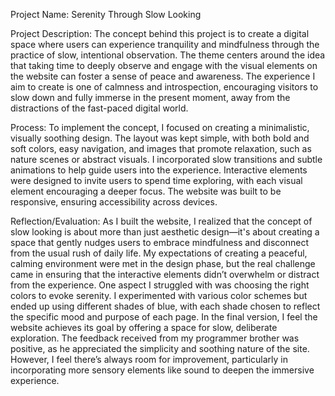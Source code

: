 Project Name: Serenity Through Slow Looking

Project Description: The concept behind this project is to create a digital space where users can experience tranquility and mindfulness through the practice of slow, intentional observation. The theme centers around the idea that taking time to deeply observe and engage with the visual elements on the website can foster a sense of peace and awareness. The experience I aim to create is one of calmness and introspection, encouraging visitors to slow down and fully immerse in the present moment, away from the distractions of the fast-paced digital world.

Process: To implement the concept, I focused on creating a minimalistic, visually soothing design. The layout was kept simple, with both bold and soft colors, easy navigation, and images that promote relaxation, such as nature scenes or abstract visuals. I incorporated slow transitions and subtle animations to help guide users into the experience. Interactive elements were designed to invite users to spend time exploring, with each visual element encouraging a deeper focus. The website was built to be responsive, ensuring accessibility across devices.

Reflection/Evaluation: As I built the website, I realized that the concept of slow looking is about more than just aesthetic design—it's about creating a space that gently nudges users to embrace mindfulness and disconnect from the usual rush of daily life. My expectations of creating a peaceful, calming environment were met in the design phase, but the real challenge came in ensuring that the interactive elements didn’t overwhelm or distract from the experience. One aspect I struggled with was choosing the right colors to evoke serenity. I experimented with various color schemes but ended up using different shades of blue, with each shade chosen to reflect the specific mood and purpose of each page. In the final version, I feel the website achieves its goal by offering a space for slow, deliberate exploration. The feedback received from my programmer brother  was positive, as he appreciated the simplicity and soothing nature of the site. However, I feel there’s always room for improvement, particularly in incorporating more sensory elements like sound to deepen the immersive experience.
